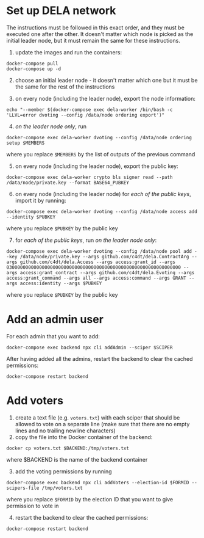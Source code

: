 # Set up DELA network

The instructions must be followed in this exact order, and they must be executed one after the other. It
doesn't matter which node is picked as the initial leader node, but it must remain the same for these instructions.

1. update the images and run the containers:

```
docker-compose pull
docker-compose up -d
```

2. choose an initial leader node - it doesn't matter which one but it must be the same for the rest of the instructions

3. on every node (including the leader node), export the node information:

```
echo "--member $(docker-compose exec dela-worker /bin/bash -c 'LLVL=error dvoting --config /data/node ordering export')"
```

4. *on the leader node only*, run

```
docker-compose exec dela-worker dvoting --config /data/node ordering setup $MEMBERS
```

where you replace `$MEMBERS` by the list of outputs of the previous command

5. on every node (including the leader node), export the public key:

```
docker-compose exec dela-worker crypto bls signer read --path /data/node/private.key --format BASE64_PUBKEY
```

6. on every node (including the leader node) for *each of the public keys*, import it by running:

```
docker-compose exec dela-worker dvoting --config /data/node access add --identity $PUBKEY
```

where you replace `$PUBKEY` by the public key

7. for *each of the public keys*, run *on the leader node only*:

```
docker-compose exec dela-worker dvoting --config /data/node pool add --key /data/node/private.key --args github.com/c4dt/dela.ContractArg --args github.com/c4dt/dela.Access --args access:grant_id --args 0300000000000000000000000000000000000000000000000000000000000000 --args access:grant_contract --args github.com/c4dt/dela.Evoting --args access:grant_command --args all --args access:command --args GRANT --args access:identity --args $PUBKEY
```

where you replace `$PUBKEY` by the public key

# Add an admin user


For each admin that you want to add:

```
docker-compose exec backend npx cli addAdmin --sciper $SCIPER
```

After having added all the admins, restart the backend to clear the cached permissions:

```
docker-compose restart backend
```

# Add voters

1. create a text file (e.g. `voters.txt`) with each sciper that should be allowed to vote on a separate line (make sure that there are no empty lines and no trailing newline characters)
2. copy the file into the Docker container of the backend:

```
docker cp voters.txt $BACKEND:/tmp/voters.txt
```

where $BACKEND is the name of the backend container

3. add the voting permissions by running

```
docker-compose exec backend npx cli addVoters --election-id $FORMID --scipers-file /tmp/voters.txt
```

where you replace `$FORMID` by the election ID that you want to give permission to vote in

4. restart the backend to clear the cached permissions:

```
docker-compose restart backend
```

